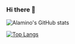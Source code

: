 ### Hi there 👋

<!--
**ricalamino/ricalamino** is a ✨ _special_ ✨ repository because its `README.md` (this file) appears on your GitHub profile.

Here are some ideas to get you started:

- 🔭 I’m currently working on ...
- 🌱 I’m currently learning ...
- 👯 I’m looking to collaborate on ...
- 🤔 I’m looking for help with ...
- 💬 Ask me about ...
- 📫 How to reach me: ...
- 😄 Pronouns: ...
- ⚡ Fun fact: ...
-->

![Alamino's GitHub stats](https://github-readme-stats.vercel.app/api?username=ricalamino&show_icons=true&theme=dark)

[![Top Langs](https://github-readme-stats.vercel.app/api/top-langs/?username=ricalamino&hide=PHP,Liquid&layout=compact&theme=dark)](https://github.com/ricalamino/github-readme-stats)


